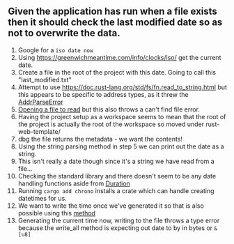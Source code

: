 ## Given the application has run when a file exists then it should check the last modified date so as not to overwrite the data.

1. Google for a `iso date now`
2. Using https://greenwichmeantime.com/info/clocks/iso/ get the current date.
3. Create a file in the root of the project with this date. Going to call this "last_modified.txt"
4. Attempt to use https://doc.rust-lang.org/std/fs/fn.read_to_string.html but this appears to be specific to address types, as it threw the [AddrParseError](https://doc.rust-lang.org/nightly/std/net/struct.AddrParseError.html)
5. [Opening a file to read](https://doc.rust-lang.org/rust-by-example/std_misc/file/open.html) but this also throws a can't find file error.
6. Having the project setup as a workspace seems to mean that the root of the project is actually the root of the workspace so moved under rust-web-template/
7. dbg the file returns the metadata - we want the contents!
8. Using the string parsing method in step 5 we can print out the date as a string.
9. This isn't really a date though since it's a string we have read from a file...
10. Checking the standard library and there doesn't seem to be any date handling functions aside from [Duration](https://doc.rust-lang.org/std/time/index.html)
11. Running `cargo add chrono` installs a crate which can handle creating datetimes for us.
13. We want to write the time once we've generated it so that is also possible using this [method](https://doc.rust-lang.org/rust-by-example/std_misc/file/create.html)
14. Generating the current time now, writing to the file throws a type error because the write_all method is expecting out date to by in bytes or `&[u8]`
